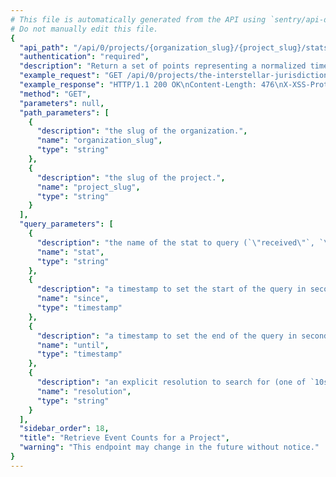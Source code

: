 ```yaml
---
# This file is automatically generated from the API using `sentry/api-docs/generator.py.`
# Do not manually edit this file.
{
  "api_path": "/api/0/projects/{organization_slug}/{project_slug}/stats/", 
  "authentication": "required", 
  "description": "Return a set of points representing a normalized timestamp and the\nnumber of events seen in the period.\n\nQuery ranges are limited to Sentry's configured time-series\nresolutions.", 
  "example_request": "GET /api/0/projects/the-interstellar-jurisdiction/pump-station/stats/ HTTP/1.1\nHost: sentry.io\nAuthorization: Bearer <token>", 
  "example_response": "HTTP/1.1 200 OK\nContent-Length: 476\nX-XSS-Protection: 1; mode=block\nX-Content-Type-Options: nosniff\nContent-Language: en\nAccess-Control-Expose-Headers: X-Sentry-Error, Retry-After\nVary: Accept-Language, Cookie\nAccess-Control-Allow-Methods: GET, HEAD, OPTIONS\nAllow: GET, HEAD, OPTIONS\nAccess-Control-Allow-Origin: *\nAccess-Control-Allow-Headers: X-Sentry-Auth, X-Requested-With, Origin, Accept, Content-Type, Authentication, Authorization\nContent-Type: application/json\nX-Frame-Options: deny\n\n[\n  [\n    1584824400.0, \n    927\n  ], \n  [\n    1584828000.0, \n    877\n  ], \n  [\n    1584831600.0, \n    1071\n  ], \n  [\n    1584835200.0, \n    1387\n  ], \n  [\n    1584838800.0, \n    1978\n  ], \n  [\n    1584842400.0, \n    1391\n  ], \n  [\n    1584846000.0, \n    763\n  ], \n  [\n    1584849600.0, \n    1058\n  ], \n  [\n    1584853200.0, \n    1059\n  ], \n  [\n    1584856800.0, \n    1619\n  ], \n  [\n    1584860400.0, \n    1019\n  ], \n  [\n    1584864000.0, \n    1127\n  ], \n  [\n    1584867600.0, \n    1257\n  ], \n  [\n    1584871200.0, \n    1950\n  ], \n  [\n    1584874800.0, \n    1213\n  ], \n  [\n    1584878400.0, \n    1030\n  ], \n  [\n    1584882000.0, \n    1159\n  ], \n  [\n    1584885600.0, \n    1380\n  ], \n  [\n    1584889200.0, \n    780\n  ], \n  [\n    1584892800.0, \n    1089\n  ], \n  [\n    1584896400.0, \n    902\n  ], \n  [\n    1584900000.0, \n    1786\n  ], \n  [\n    1584903600.0, \n    1906\n  ], \n  [\n    1584907200.0, \n    1899\n  ]\n]", 
  "method": "GET", 
  "parameters": null, 
  "path_parameters": [
    {
      "description": "the slug of the organization.", 
      "name": "organization_slug", 
      "type": "string"
    }, 
    {
      "description": "the slug of the project.", 
      "name": "project_slug", 
      "type": "string"
    }
  ], 
  "query_parameters": [
    {
      "description": "the name of the stat to query (`\"received\"`, `\"rejected\"`, `\"blacklisted\"`, `generated`)", 
      "name": "stat", 
      "type": "string"
    }, 
    {
      "description": "a timestamp to set the start of the query in seconds since UNIX epoch.", 
      "name": "since", 
      "type": "timestamp"
    }, 
    {
      "description": "a timestamp to set the end of the query in seconds since UNIX epoch.", 
      "name": "until", 
      "type": "timestamp"
    }, 
    {
      "description": "an explicit resolution to search for (one of `10s`, `1h`, and `1d`)", 
      "name": "resolution", 
      "type": "string"
    }
  ], 
  "sidebar_order": 18, 
  "title": "Retrieve Event Counts for a Project", 
  "warning": "This endpoint may change in the future without notice."
}
---
```

